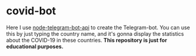 # covid-bot
Here I use [node-telegram-bot-api](https://github.com/yagop/node-telegram-bot-api) to create the Telegram-bot. You can use this by just typing the country name, and it's gonna display the statistics about the COVID-19 in these countries. 
**This repository is just for educational purposes.** 

